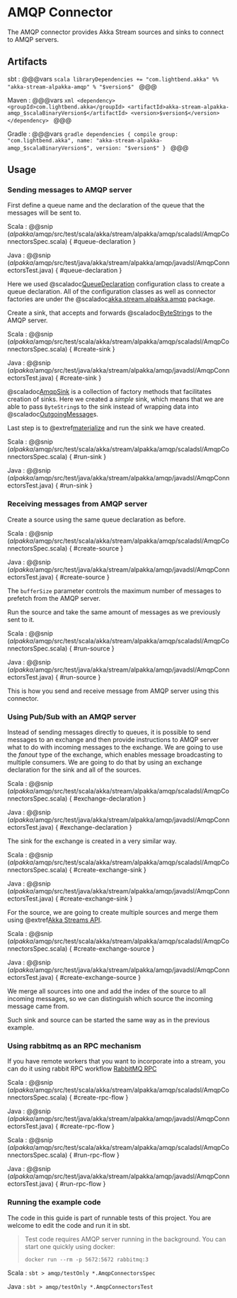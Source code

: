 # AMQP Connector

The AMQP connector provides Akka Stream sources and sinks to connect to AMQP servers.

## Artifacts

sbt
:   @@@vars
    ```scala
    libraryDependencies += "com.lightbend.akka" %% "akka-stream-alpakka-amqp" % "$version$"
    ```
    @@@

Maven
:   @@@vars
    ```xml
    <dependency>
      <groupId>com.lightbend.akka</groupId>
      <artifactId>akka-stream-alpakka-amqp_$scalaBinaryVersion$</artifactId>
      <version>$version$</version>
    </dependency>
    ```
    @@@

Gradle
:   @@@vars
    ```gradle
    dependencies {
      compile group: "com.lightbend.akka", name: "akka-stream-alpakka-amqp_$scalaBinaryVersion$", version: "$version$"
    }
    ```
    @@@

## Usage

### Sending messages to AMQP server

First define a queue name and the declaration of the queue that the messages will be sent to.

Scala
: @@snip ($alpakka$/amqp/src/test/scala/akka/stream/alpakka/amqp/scaladsl/AmqpConnectorsSpec.scala) { #queue-declaration }

Java
: @@snip ($alpakka$/amqp/src/test/java/akka/stream/alpakka/amqp/javadsl/AmqpConnectorsTest.java) { #queue-declaration }

Here we used @scaladoc[QueueDeclaration](akka.stream.alpakka.amqp.QueueDeclaration) configuration class to create a queue declaration. All of the configuration classes as well as connector factories are under the @scaladoc[akka.stream.alpakka.amqp](akka.stream.alpakka.amqp.package) package.

Create a sink, that accepts and forwards @scaladoc[ByteString](akka.util.ByteString)s to the AMQP server.

Scala
: @@snip ($alpakka$/amqp/src/test/scala/akka/stream/alpakka/amqp/scaladsl/AmqpConnectorsSpec.scala) { #create-sink }

Java
: @@snip ($alpakka$/amqp/src/test/java/akka/stream/alpakka/amqp/javadsl/AmqpConnectorsTest.java) { #create-sink }

@scaladoc[AmqpSink](akka.stream.alpakka.amqp.AmqpSink$) is a collection of factory methods that facilitates creation of sinks. Here we created a *simple* sink, which means that we are able to pass `ByteString`s to the sink instead of wrapping data into @scaladoc[OutgoingMessage](akka.stream.alpakka.amqp.OutgoingMessage)s.

Last step is to @extref[materialize](akka-docs:scala/stream/stream-flows-and-basics) and run the sink we have created.

Scala
: @@snip ($alpakka$/amqp/src/test/scala/akka/stream/alpakka/amqp/scaladsl/AmqpConnectorsSpec.scala) { #run-sink }

Java
: @@snip ($alpakka$/amqp/src/test/java/akka/stream/alpakka/amqp/javadsl/AmqpConnectorsTest.java) { #run-sink }

### Receiving messages from AMQP server

Create a source using the same queue declaration as before.

Scala
: @@snip ($alpakka$/amqp/src/test/scala/akka/stream/alpakka/amqp/scaladsl/AmqpConnectorsSpec.scala) { #create-source }

Java
: @@snip ($alpakka$/amqp/src/test/java/akka/stream/alpakka/amqp/javadsl/AmqpConnectorsTest.java) { #create-source }

The `bufferSize` parameter controls the maximum number of messages to prefetch from the AMQP server.

Run the source and take the same amount of messages as we previously sent to it.

Scala
: @@snip ($alpakka$/amqp/src/test/scala/akka/stream/alpakka/amqp/scaladsl/AmqpConnectorsSpec.scala) { #run-source }

Java
: @@snip ($alpakka$/amqp/src/test/java/akka/stream/alpakka/amqp/javadsl/AmqpConnectorsTest.java) { #run-source }

This is how you send and receive message from AMQP server using this connector.

### Using Pub/Sub with an AMQP server

Instead of sending messages directly to queues, it is possible to send messages to an exchange and then provide instructions to AMQP server what to do with incoming messages to the exchange. We are going to use the *fanout* type of the exchange, which enables message broadcasting to multiple consumers. We are going to do that by using an exchange declaration for the sink and all of the sources.

Scala
: @@snip ($alpakka$/amqp/src/test/scala/akka/stream/alpakka/amqp/scaladsl/AmqpConnectorsSpec.scala) { #exchange-declaration }

Java
: @@snip ($alpakka$/amqp/src/test/java/akka/stream/alpakka/amqp/javadsl/AmqpConnectorsTest.java) { #exchange-declaration }

The sink for the exchange is created in a very similar way.

Scala
: @@snip ($alpakka$/amqp/src/test/scala/akka/stream/alpakka/amqp/scaladsl/AmqpConnectorsSpec.scala) { #create-exchange-sink }

Java
: @@snip ($alpakka$/amqp/src/test/java/akka/stream/alpakka/amqp/javadsl/AmqpConnectorsTest.java) { #create-exchange-sink }

For the source, we are going to create multiple sources and merge them using @extref[Akka Streams API](akka-docs:scala/stream/stages-overview).

Scala
: @@snip ($alpakka$/amqp/src/test/scala/akka/stream/alpakka/amqp/scaladsl/AmqpConnectorsSpec.scala) { #create-exchange-source }

Java
: @@snip ($alpakka$/amqp/src/test/java/akka/stream/alpakka/amqp/javadsl/AmqpConnectorsTest.java) { #create-exchange-source }

We merge all sources into one and add the index of the source to all incoming messages, so we can distinguish which source the incoming message came from.

Such sink and source can be started the same way as in the previous example.

### Using rabbitmq as an RPC mechanism

If you have remote workers that you want to incorporate into a stream, you can do it using rabbit RPC workflow [RabbitMQ RPC](https://www.rabbitmq.com/tutorials/tutorial-six-java.html)

Scala
: @@snip ($alpakka$/amqp/src/test/scala/akka/stream/alpakka/amqp/scaladsl/AmqpConnectorsSpec.scala) { #create-rpc-flow }

Java
: @@snip ($alpakka$/amqp/src/test/java/akka/stream/alpakka/amqp/javadsl/AmqpConnectorsTest.java) { #create-rpc-flow }


Scala
: @@snip ($alpakka$/amqp/src/test/scala/akka/stream/alpakka/amqp/scaladsl/AmqpConnectorsSpec.scala) { #run-rpc-flow }

Java
: @@snip ($alpakka$/amqp/src/test/java/akka/stream/alpakka/amqp/javadsl/AmqpConnectorsTest.java) { #run-rpc-flow }

### Running the example code

The code in this guide is part of runnable tests of this project. You are welcome to edit the code and run it in sbt.

> Test code requires AMQP server running in the background. You can start one quickly using docker:
>
> `docker run --rm -p 5672:5672 rabbitmq:3`

Scala
:   ```
    sbt
    > amqp/testOnly *.AmqpConnectorsSpec
    ```

Java
:   ```
    sbt
    > amqp/testOnly *.AmqpConnectorsTest
    ```

